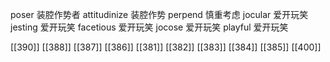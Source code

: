 




poser 装腔作势者
attitudinize 装腔作势
perpend 慎重考虑
jocular 爱开玩笑
jesting 爱开玩笑
facetious 爱开玩笑
jocose 爱开玩笑
playful 爱开玩笑

[[390]]
[[388]]
[[387]]
[[386]]
[[381]]
[[382]]
[[383]]
[[384]]
[[385]]
[[400]]